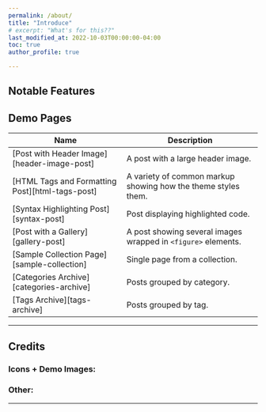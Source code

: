 ```yaml
---
permalink: /about/
title: "Introduce"
# excerpt: "What's for this??"
last_modified_at: 2022-10-03T00:00:00-04:00
toc: true
author_profile: true

---
```



## Notable Features

## Demo Pages

| Name                                        | Description                                           |
| ------------------------------------------- | ----------------------------------------------------- |
| [Post with Header Image][header-image-post] | A post with a large header image. |
| [HTML Tags and Formatting Post][html-tags-post] | A variety of common markup showing how the theme styles them. |
| [Syntax Highlighting Post][syntax-post] | Post displaying highlighted code. |
| [Post with a Gallery][gallery-post] | A post showing several images wrapped in `<figure>` elements. |
| [Sample Collection Page][sample-collection] | Single page from a collection. |
| [Categories Archive][categories-archive] | Posts grouped by category. |
| [Tags Archive][tags-archive] | Posts grouped by tag. |


---

## Credits

### Icons + Demo Images:


### Other:


---
